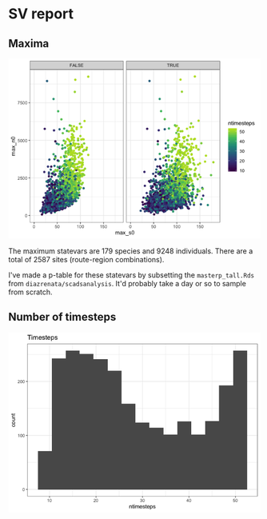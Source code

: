 SV report
================

Maxima
------

![](statevars_files/figure-markdown_github/plot%20maxima-1.png)

The maximum statevars are 179 species and 9248 individuals. There are a total of 2587 sites (route-region combinations).

I've made a p-table for these statevars by subsetting the `masterp_tall.Rds` from `diazrenata/scadsanalysis`. It'd probably take a day or so to sample from scratch.

Number of timesteps
-------------------

![](statevars_files/figure-markdown_github/ntimesteps-1.png)
